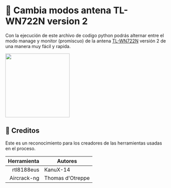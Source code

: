 # 🔁 Cambia modos antena TL-WN722N version 2
Con la ejecución de este archivo de codigo python podrás alternar entre el modo manage y monitor (promiscuo) de la antena [TL-WN722N](https://www.tp-link.com/co/home-networking/adapter/tl-wn722n/) versión 2 de una manera muy fácil y rapida.

<img src="https://static.tp-link.com/TL-WN722N_EU_3.0_05_normal_1506586575378d.jpg" width="200px"/>

## 🔁 Creditos
Este es un reconocimiento para los creadores de las herramientas usadas en el proceso.

| Herramienta | Autores |
|-----------:|-----------|
| rtl8188eus | KanuX-14 |
| Aircrack-ng | Thomas d'Otreppe |
